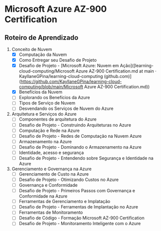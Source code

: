 # Microsoft Azure AZ-900 Certification


## Roteiro de Aprendizado

1. Conceito de Nuvem
   - [x] Computação da Nuvem
   - [x] Como Entregar seu Desafio de Projeto
   - [x] Desafio de Projeto - [Microsoft Azure: Nuvem em Ação]([learning-cloud-computing/Microsoft Azure AZ-900 Certification.md at main · KayllaneGPina/learning-cloud-computing (github.com)](https://github.com/KayllaneGPina/learning-cloud-computing/blob/main/Microsoft Azure AZ-900 Certification.md))
   - [x] Benefícios da Nuvem
   - [ ] Explorando os Benefícios da Azure
   - [ ] Tipos de Serviço de Nuvem
   - [ ] Desvendando os Serviços de Nuvem do Azure
2. Arquitetura e Serviços do Azure
   - [ ] Componentes de arquitetura do Azure
   - [ ] Desafio de Projeto - Construindo Arquiteturas no Azure
   - [ ] Computação e Rede na Azure
   - [ ] Desafio de Projeto - Redes de Computação na Nuvem Azure
   - [ ] Armazenamento na Azure
   - [ ] Desafio de Projeto - Dominando o Armazenamento na Azure
   - [ ] Identidade, acesso e segurança
   - [ ] Desafio de Projeto - Entendendo sobre Segurança e Identidade na Azure
3. Gerenciamento e Governança na Azure
   - [ ] Gerenciamento de Custo na Azure
   - [ ] Desafio de Projeto - Otimizando Custos no Azure
   - [ ] Governança e Conformidade
   - [ ]  Desafio de Projeto - Primeiros Passos com Governança e Conformidade na Azure
   - [ ] Ferramentas de Gerenciamento e Implatação
   - [ ] Desafio de Projeto - Ferramentas de Implantação no Azure
   - [ ] Ferramentas de Monitoramento
   - [ ] Desafio de Código - Formação Microsoft AZ-900 Certification
   - [ ] Desafio de Projeto - Monitoramento Inteligente com o Azure
